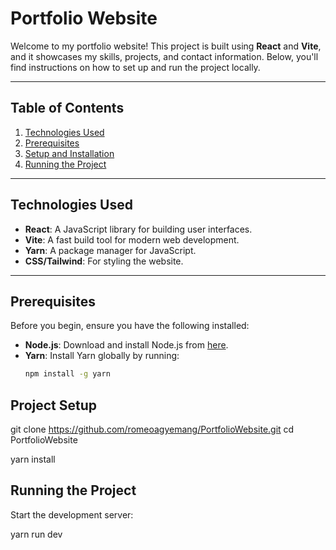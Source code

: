 # Portfolio Website

Welcome to my portfolio website! This project is built using **React** and **Vite**, and it showcases my skills, projects, and contact information. Below, you'll find instructions on how to set up and run the project locally.

---

## Table of Contents

1. [Technologies Used](#technologies-used)
2. [Prerequisites](#prerequisites)
3. [Setup and Installation](#setup-and-installation)
4. [Running the Project](#running-the-project)

---

## Technologies Used

- **React**: A JavaScript library for building user interfaces.
- **Vite**: A fast build tool for modern web development.
- **Yarn**: A package manager for JavaScript.
- **CSS/Tailwind**: For styling the website.

---

## Prerequisites

Before you begin, ensure you have the following installed:

- **Node.js**: Download and install Node.js from [here](https://nodejs.org/).
- **Yarn**: Install Yarn globally by running:
  ```bash
  npm install -g yarn

## Project Setup 

git clone https://github.com/romeoagyemang/PortfolioWebsite.git
cd PortfolioWebsite 

yarn install

## Running the Project

Start the development server:

yarn run dev 